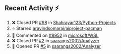 ## Recent Activity ⚡

<!--RECENT_ACTIVITY:start-->
1. ❌ Closed PR [#98](https://github.com/Shahrayar123/Python-Projects/pull/98) in [Shahrayar123/Python-Projects](https://github.com/Shahrayar123/Python-Projects)<br>
2. ⭐ Starred [aravindsomaraj/aiproject-pacman](https://github.com/aravindsomaraj/aiproject-pacman)<br>
3. 💬 Commented on [#8952](https://github.com/microsoft/WSL/issues/8952#issuecomment-1795904079) in [microsoft/WSL](https://github.com/microsoft/WSL)<br>
4. ❌ Closed PR [#2](https://github.com/saarangs2002/Analyzer/pull/2) in [saarangs2002/Analyzer](https://github.com/saarangs2002/Analyzer)<br>
5. 💪 Opened PR [#5](https://github.com/saarangs2002/Analyzer/pull/5) in [saarangs2002/Analyzer](https://github.com/saarangs2002/Analyzer)<br>
<!--RECENT_ACTIVITY:end-->
<!--
[![Top Langs](https://github-readme-stats.vercel.app/api/top-langs/?username=aravindsomaraj&show_icons=true&layout=compact&hide=html,makefile,assembly,yacc,css&title_color=ffffff&text_color=daf7dc&bg_color=60,d9ff00,ff00cc,333399&border_color=ff00cc&border_radius=20&card)](https://github.com/aravindsomaraj/github-readme-stats)
[![My GitHub stats](https://github-readme-stats.vercel.app/api?username=aravindsomaraj&card_width=400px&line_height=20&custom_title=My&nbsp;Github&nbsp;stats&text_color=ffffff&title_color=ffcc00&bg_color=60,333399,ff00cc,d9ff00&border_color=ff00cc&border_radius=20&ring_color=333399&card)](https://github.com/aravindsomaraj/github-readme-stats)
<img src="https://img.wattpad.com/2e81be56eb640a3183bb5b0924c1ced061eb9037/68747470733a2f2f73332e616d617a6f6e6177732e636f6d2f776174747061642d6d656469612d736572766963652f53746f7279496d6167652f7433376233456f6430714c7651773d3d2d3732353236353131392e313539393662383238623133353339663633373237323136363130322e676966" 
     height="200px">-->
<!--Built using [RecentGithubActivity](https://github.com/marketplace/actions/recent-github-activity-profile-readme) ffcc00<!--0,7f7fd5,91eae4 |||| 60,fccf31,f55555 -->
